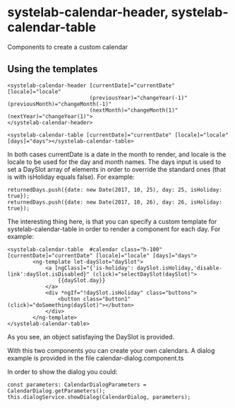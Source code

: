 # systelab-calendar-header, systelab-calendar-table

Components to create a custom calendar

## Using the templates

```
<systelab-calendar-header [currentDate]="currentDate" [locale]="locale"
                          (previousYear)="changeYear(-1)" (previousMonth)="changeMonth(-1)"
                          (nextMonth)="changeMonth(1)" (nextYear)="changeYear(1)">
</systelab-calendar-header>

<systelab-calendar-table [currentDate]="currentDate" [locale]="locale" [days]="days"></systelab-calendar-table>
```
In both cases currentDate is a date in the month to render, and locale is the locale to be used for the day and month names.
The days input is used to set a DaySlot array of elements in order to override the standard ones (that is with isHoliday equals false). For example:
```
returnedDays.push({date: new Date(2017, 10, 25), day: 25, isHoliday: true});
returnedDays.push({date: new Date(2017, 10, 26), day: 26, isHoliday: true});
```

The interesting thing here, is that you can specify a custom template for systelab-calendar-table in order to render a component for each day. For example:
```
<systelab-calendar-table  #calendar class="h-100" [currentDate]="currentDate" [locale]="locale" [days]="days">
        <ng-template let-daySlot="daySlot">
            <a [ngClass]="{'is-holiday': daySlot.isHoliday,'disable-link':daySlot.isDisabled}" (click)="selectDaySlot(daySlot)">
                {{daySlot.day}}
            </a>
            <div *ngIf="!daySlot.isHoliday" class="buttons">
                <button class="button1" (click)="doSomething(daySlot)"></button>
            </div>
        </ng-template>
</systelab-calendar-table>
```

As you see, an object satisfaying the DaySlot is provided.

With this two components you can create your own calendars. A dialog example is provided in the file calendar-dialog.component.ts

In order to show the dialog you could:

```
const parameters: CalendarDialogParameters = CalendarDialog.getParameters();
this.dialogService.showDialog(CalendarDialog, parameters);
```

